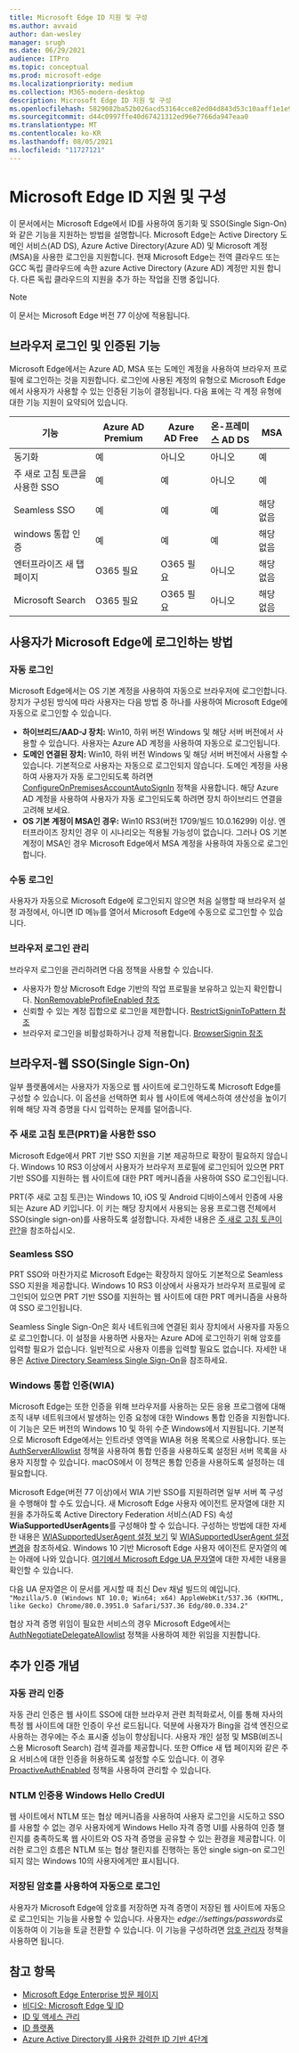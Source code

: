 ```yaml
---
title: Microsoft Edge ID 지원 및 구성
ms.author: avvaid
author: dan-wesley
manager: srugh
ms.date: 06/29/2021
audience: ITPro
ms.topic: conceptual
ms.prod: microsoft-edge
ms.localizationpriority: medium
ms.collection: M365-modern-desktop
description: Microsoft Edge ID 지원 및 구성
ms.openlocfilehash: 5829082ba52b026acd53164cce82ed04d843d53c10aaff1e1e9552cac82f06f9
ms.sourcegitcommit: d44c0997ffe40d67421312ed96e7766da947eaa0
ms.translationtype: MT
ms.contentlocale: ko-KR
ms.lasthandoff: 08/05/2021
ms.locfileid: "11727121"
---
```

# <a name="microsoft-edge-identity-support-and-configuration"></a>Microsoft Edge ID 지원 및 구성

이 문서에서는 Microsoft Edge에서 ID를 사용하여 동기화 및 SSO(Single Sign-On)와 같은 기능을 지원하는 방법을 설명합니다. Microsoft Edge는 Active Directory 도메인 서비스(AD DS), Azure Active Directory(Azure AD) 및 Microsoft 계정(MSA)을 사용한 로그인을 지원합니다. 현재 Microsoft Edge는 전역 클라우드 또는 GCC 독립 클라우드에 속한 azure Active Directory (Azure AD) 계정만 지원 합니다. 다른 독립 클라우드의 지원을 추가 하는 작업을 진행 중입니다.

> [!NOTE]
> 이 문서는 Microsoft Edge 버전 77 이상에 적용됩니다.

## <a name="browser-sign-in-and-authenticated-features"></a>브라우저 로그인 및 인증된 기능

Microsoft Edge에서는 Azure AD, MSA 또는 도메인 계정을 사용하여 브라우저 프로필에 로그인하는 것을 지원합니다. 로그인에 사용된 계정의 유형으로 Microsoft Edge에서 사용자가 사용할 수 있는 인증된 기능이 결정됩니다. 다음 표에는 각 계정 유형에 대한 기능 지원이 요약되어 있습니다.

| 기능   | Azure AD Premium | Azure AD Free | 온-프레미스 AD DS | MSA     |
|----|------------------|---------------|----------------|---------|
| 동기화 | 예 | 아니오 | 아니오 | 예 |
| 주 새로 고침 토큰을 사용한 SSO | 예 | 예 | 아니오 | 예 |
| Seamless SSO | 예 | 예 | 예 | 해당 없음 |
| windows 통합 인증 | 예 | 예 | 예 | 해당 없음 |
| 엔터프라이즈 새 탭 페이지 | O365 필요 |   O365 필요 | 아니오 | 해당 없음 |
| Microsoft Search | O365 필요 | O365 필요 | 아니오 | 해당 없음 |

## <a name="how-users-can-sign-into-microsoft-edge"></a>사용자가 Microsoft Edge에 로그인하는 방법

### <a name="automatic-sign-in"></a>자동 로그인

Microsoft Edge에서는 OS 기본 계정을 사용하여 자동으로 브라우저에 로그인합니다. 장치가 구성된 방식에 따라 사용자는 다음 방법 중 하나를 사용하여 Microsoft Edge에 자동으로 로그인할 수 있습니다.

- **하이브리드/AAD-J 장치:** Win10, 하위 버전 Windows 및 해당 서버 버전에서 사용할 수 있습니다.
사용자는 Azure AD 계정을 사용하여 자동으로 로그인됩니다.
- **도메인 연결된 장치:** Win10, 하위 버전 Windows 및 해당 서버 버전에서 사용할 수 있습니다.
기본적으로 사용자는 자동으로 로그인되지 않습니다. 도메인 계정을 사용하여 사용자가 자동 로그인되도록 하려면 [ConfigureOnPremisesAccountAutoSignIn](./microsoft-edge-policies.md#configureonpremisesaccountautosignin) 정책을 사용합니다. 해당 Azure AD 계정을 사용하여 사용자가 자동 로그인되도록 하려면 장치 하이브리드 연결을 고려해 보세요.
- **OS 기본 계정이 MSA인 경우:** Win10 RS3(버전 1709/빌드 10.0.16299) 이상. 엔터프라이즈 장치인 경우 이 시나리오는 적용될 가능성이 없습니다. 그러나 OS 기본 계정이 MSA인 경우 Microsoft Edge에서 MSA 계정을 사용하여 자동으로 로그인합니다.

### <a name="manual-sign-in"></a>수동 로그인

사용자가 자동으로 Microsoft Edge에 로그인되지 않으면 처음 실행할 때 브라우저 설정 과정에서, 아니면 ID 메뉴를 열어서 Microsoft Edge에 수동으로 로그인할 수 있습니다.

### <a name="managing-browser-sign-in"></a>브라우저 로그인 관리

브라우저 로그인을 관리하려면 다음 정책을 사용할 수 있습니다.

- 사용자가 항상 Microsoft Edge 기반의 작업 프로필을 보유하고 있는지 확인합니다. [NonRemovableProfileEnabled 참조](./microsoft-edge-policies.md#nonremovableprofileenabled)
- 신뢰할 수 있는 계정 집합으로 로그인을 제한합니다. [RestrictSigninToPattern 참조](./microsoft-edge-policies.md#restrictsignintopattern)
- 브라우저 로그인을 비활성화하거나 강제 적용합니다. [BrowserSignin 참조](./microsoft-edge-policies.md#browsersignin)

## <a name="browser-to-web-single-sign-on-sso"></a>브라우저-웹 SSO(Single Sign-On)

일부 플랫폼에서는 사용자가 자동으로 웹 사이트에 로그인하도록 Microsoft Edge를 구성할 수 있습니다. 이 옵션을 선택하면 회사 웹 사이트에 액세스하여 생산성을 높이기 위해 해당 자격 증명을 다시 입력하는 문제를 덜어줍니다.

### <a name="sso-with-primary-refresh-token-prt"></a>주 새로 고침 토큰(PRT)을 사용한 SSO

Microsoft Edge에서 PRT 기반 SSO 지원을 기본 제공하므로 확장이 필요하지 않습니다. Windows 10 RS3 이상에서 사용자가 브라우저 프로필에 로그인되어 있으면 PRT 기반 SSO를 지원하는 웹 사이트에 대한 PRT 메커니즘을 사용하여 SSO 로그인됩니다.

PRT(주 새로 고침 토큰)는 Windows 10, iOS 및 Android 디바이스에서 인증에 사용되는 Azure AD 키입니다. 이 키는 해당 장치에서 사용되는 응용 프로그램 전체에서 SSO(single sign-on)를 사용하도록 설정합니다. 자세한 내용은 [주 새로 고침 토큰이란?](/azure/active-directory/devices/concept-primary-refresh-token)을 참조하십시오.

### <a name="seamless-sso"></a>Seamless SSO

PRT SSO와 마찬가지로 Microsoft Edge는 확장하지 않아도 기본적으로 Seamless SSO 지원을 제공합니다. Windows 10 RS3 이상에서 사용자가 브라우저 프로필에 로그인되어 있으면 PRT 기반 SSO를 지원하는 웹 사이트에 대한 PRT 메커니즘을 사용하여 SSO 로그인됩니다.

Seamless Single Sign-On은 회사 네트워크에 연결된 회사 장치에서 사용자를 자동으로 로그인합니다. 이 설정을 사용하면 사용자는 Azure AD에 로그인하기 위해 암호를 입력할 필요가 없습니다. 일반적으로 사용자 이름을 입력할 필요도 없습니다. 자세한 내용은 [Active Directory Seamless Single Sign-On](/azure/active-directory/hybrid/how-to-connect-sso)을 참조하세요.

### <a name="windows-integrated-authentication-wia"></a>Windows 통합 인증(WIA)

Microsoft Edge는 또한 인증을 위해 브라우저를 사용하는 모든 응용 프로그램에 대해 조직 내부 네트워크에서 발생하는 인증 요청에 대한 Windows 통합 인증을 지원합니다. 이 기능은 모든 버전의 Windows 10 및 하위 수준 Windows에서 지원됩니다. 기본적으로 Microsoft Edge에서는 인트라넷 영역을 WIA용 허용 목록으로 사용합니다. 또는 [AuthServerAllowlist](./microsoft-edge-policies.md#authserverallowlist) 정책을 사용하여 통합 인증을 사용하도록 설정된 서버 목록을 사용자 지정할 수 있습니다. macOS에서 이 정책은 통합 인증을 사용하도록 설정하는 데 필요합니다.

Microsoft Edge(버전 77 이상)에서 WIA 기반 SSO를 지원하려면 일부 서버 쪽 구성을 수행해야 할 수도 있습니다. 새 Microsoft Edge 사용자 에이전트 문자열에 대한 지원을 추가하도록 Active Directory Federation 서비스(AD FS) 속성 **WiaSupportedUserAgents**를 구성해야 할 수 있습니다. 구성하는 방법에 대한 자세한 내용은 [WIASupportedUserAgent 설정 보기](/windows-server/identity/ad-fs/operations/configure-ad-fs-browser-wia#view-wiasupporteduseragent-settings) 및 [WIASupportedUserAgent 설정 변경](/windows-server/identity/ad-fs/operations/configure-ad-fs-browser-wia#change-wiasupporteduseragent-settings)을 참조하세요. Windows 10 기반 Microsoft Edge 사용자 에이전트 문자열의 예는 아래에 나와 있습니다. [여기에서 Microsoft Edge UA 문자열](/microsoft-edge/web-platform/user-agent-string)에 대한 자세한 내용을 확인할 수 있습니다. 

다음 UA 문자열은 이 문서를 게시할 때 최신 Dev 채널 빌드의 예입니다.<br> `"Mozilla/5.0 (Windows NT 10.0; Win64; x64) AppleWebKit/537.36 (KHTML, like Gecko) Chrome/80.0.3951.0 Safari/537.36 Edg/80.0.334.2"`

협상 자격 증명 위임이 필요한 서비스의 경우 Microsoft Edge에서는 [AuthNegotiateDelegateAllowlist](./microsoft-edge-policies.md#authnegotiatedelegateallowlist) 정책을 사용하여 제한 위임을 지원합니다.

## <a name="additional-authentication-concepts"></a>추가 인증 개념

### <a name="proactive-authentication"></a>자동 관리 인증

자동 관리 인증은 웹 사이트 SSO에 대한 브라우저 관련 최적화로서, 이를 통해 자사의 특정 웹 사이트에 대한 인증이 우선 로드됩니다. 덕분에 사용자가 Bing을 검색 엔진으로 사용하는 경우에는 주소 표시줄 성능이 향상됩니다. 사용자 개인 설정 및 MSB(비즈니스용 Microsoft Search) 검색 결과를 제공합니다. 또한 Office 새 탭 페이지와 같은 주요 서비스에 대한 인증을 허용하도록 설정할 수도 있습니다. 이 경우 [ProactiveAuthEnabled]( /deployedge/microsoft-edge-policies#proactiveauthenabled) 정책을 사용하여 관리할 수 있습니다.

### <a name="windows-hello-credui-for-ntlm-authentication"></a>NTLM 인증용 Windows Hello CredUI

웹 사이트에서 NTLM 또는 협상 메커니즘을 사용하여 사용자 로그인을 시도하고 SSO를 사용할 수 없는 경우 사용자에게 Windows Hello 자격 증명 UI를 사용하여 인증 챌린지를 충족하도록 웹 사이트와 OS 자격 증명을 공유할 수 있는 환경을 제공합니다. 이러한 로그인 흐름은 NTLM 또는 협상 챌린지를 진행하는 동안 single sign-on 로그인되지 않는 Windows 10의 사용자에게만 표시됩니다.

### <a name="sign-in-automatically-using-saved-passwords"></a>저장된 암호를 사용하여 자동으로 로그인

사용자가 Microsoft Edge에 암호를 저장하면 자격 증명이 저장된 웹 사이트에 자동으로 로그인되는 기능을 사용할 수 있습니다. 사용자는 *edge://settings/passwords*로 이동하여 이 기능을 토글 전환할 수 있습니다. 이 기능을 구성하려면 [암호 관리자](./microsoft-edge-policies.md#password-manager-and-protection) 정책을 사용하면 됩니다.

## <a name="see-also"></a>참고 항목

- [Microsoft Edge Enterprise 방문 페이지](https://aka.ms/EdgeEnterprise)
- [비디오: Microsoft Edge 및 ID](microsoft-edge-video-identity.md)
- [ID 및 액세스 관리](https://www.microsoft.com/security/technology/identity-access-management)
- [ID 플랫폼](https://developer.microsoft.com/identity)
- [Azure Active Directory를 사용한 강력한 ID 기반 4단계](/azure/active-directory/hybrid/four-steps)